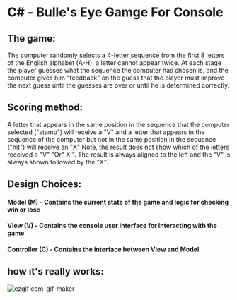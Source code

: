 # C# - Bulle's Eye Gamge For Console
 
## The game:
The computer randomly selects a 4-letter sequence from the first 8 letters of the English alphabet (A-H), a letter cannot appear twice.
At each stage the player guesses what the sequence the computer has chosen is, and the computer gives him "feedback" on the guess that the player must improve the next guess until the guesses are over or until he is determined correctly.

## Scoring method:
A letter that appears in the same position in the sequence that the computer selected ("stamp") will receive a "V" and a letter that appears in the sequence of the computer but not in the same position in the sequence ("hit") will receive an "X" Note, the result does not show which of the letters received a "V" "Or" X ".
The result is always aligned to the left and the "V" is always shown followed by the "X".

## Design Choices:
#### Model (M) - Contains the current state of the game and logic for checking win or lose
#### View (V) - Contains the console user interface for interacting with the game
#### Controller (C) - Contains the interface between View and Model

## how it's really works:
![ezgif com-gif-maker](https://user-images.githubusercontent.com/86562519/147337342-503df911-7164-43f6-831e-e39168f9d6d5.gif)
